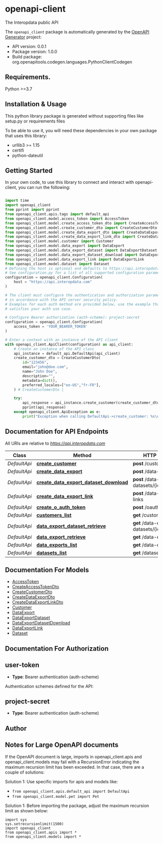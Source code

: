 # openapi-client
The Interopdata public API

The `openapi_client` package is automatically generated by the [OpenAPI Generator](https://openapi-generator.tech) project:

- API version: 0.0.1
- Package version: 1.0.0
- Build package: org.openapitools.codegen.languages.PythonClientCodegen

## Requirements.

Python &gt;&#x3D;3.7

## Installation & Usage

This python library package is generated without supporting files like setup.py or requirements files

To be able to use it, you will need these dependencies in your own package that uses this library:

* urllib3 >= 1.15
* certifi
* python-dateutil

## Getting Started

In your own code, to use this library to connect and interact with openapi-client,
you can run the following:

```python

import time
import openapi_client
from pprint import pprint
from openapi_client.apis.tags import default_api
from openapi_client.model.access_token import AccessToken
from openapi_client.model.create_access_token_dto import CreateAccessTokenDto
from openapi_client.model.create_customer_dto import CreateCustomerDto
from openapi_client.model.create_data_export_dto import CreateDataExportDto
from openapi_client.model.create_data_export_link_dto import CreateDataExportLinkDto
from openapi_client.model.customer import Customer
from openapi_client.model.data_export import DataExport
from openapi_client.model.data_export_dataset import DataExportDataset
from openapi_client.model.data_export_dataset_download import DataExportDatasetDownload
from openapi_client.model.data_export_link import DataExportLink
from openapi_client.model.dataset import Dataset
# Defining the host is optional and defaults to https://api.interopdata.com
# See configuration.py for a list of all supported configuration parameters.
configuration = openapi_client.Configuration(
    host = "https://api.interopdata.com"
)

# The client must configure the authentication and authorization parameters
# in accordance with the API server security policy.
# Examples for each auth method are provided below, use the example that
# satisfies your auth use case.

# Configure Bearer authorization (auth-scheme): project-secret
configuration = openapi_client.Configuration(
    access_token = 'YOUR_BEARER_TOKEN'
)

# Enter a context with an instance of the API client
with openapi_client.ApiClient(configuration) as api_client:
    # Create an instance of the API class
    api_instance = default_api.DefaultApi(api_client)
    create_customer_dto = CreateCustomerDto(
        id="123456",
        email="john@doe.com",
        name="John Doe",
        description="",
        metadata=dict(),
        preferred_locales=["en-US","fr-FR"],
    ) # CreateCustomerDto | 

    try:
        api_response = api_instance.create_customer(create_customer_dto)
        pprint(api_response)
    except openapi_client.ApiException as e:
        print("Exception when calling DefaultApi->create_customer: %s\n" % e)
```

## Documentation for API Endpoints

All URIs are relative to *https://api.interopdata.com*

Class | Method | HTTP request | Description
------------ | ------------- | ------------- | -------------
*DefaultApi* | [**create_customer**](openapi_client/docs/apis/tags/DefaultApi.md#create_customer) | **post** /customers | 
*DefaultApi* | [**create_data_export**](openapi_client/docs/apis/tags/DefaultApi.md#create_data_export) | **post** /data-exports | 
*DefaultApi* | [**create_data_export_dataset_download**](openapi_client/docs/apis/tags/DefaultApi.md#create_data_export_dataset_download) | **post** /data-export-datasets/{id}/download | 
*DefaultApi* | [**create_data_export_link**](openapi_client/docs/apis/tags/DefaultApi.md#create_data_export_link) | **post** /data-export-links | 
*DefaultApi* | [**create_o_auth_token**](openapi_client/docs/apis/tags/DefaultApi.md#create_o_auth_token) | **post** /oauth/token | 
*DefaultApi* | [**customers_list**](openapi_client/docs/apis/tags/DefaultApi.md#customers_list) | **get** /customers | 
*DefaultApi* | [**data_export_dataset_retrieve**](openapi_client/docs/apis/tags/DefaultApi.md#data_export_dataset_retrieve) | **get** /data-export-datasets/{id} | 
*DefaultApi* | [**data_export_retrieve**](openapi_client/docs/apis/tags/DefaultApi.md#data_export_retrieve) | **get** /data-exports/{id} | 
*DefaultApi* | [**data_exports_list**](openapi_client/docs/apis/tags/DefaultApi.md#data_exports_list) | **get** /data-exports | 
*DefaultApi* | [**datasets_list**](openapi_client/docs/apis/tags/DefaultApi.md#datasets_list) | **get** /datasets | 

## Documentation For Models

 - [AccessToken](openapi_client/docs/models/AccessToken.md)
 - [CreateAccessTokenDto](openapi_client/docs/models/CreateAccessTokenDto.md)
 - [CreateCustomerDto](openapi_client/docs/models/CreateCustomerDto.md)
 - [CreateDataExportDto](openapi_client/docs/models/CreateDataExportDto.md)
 - [CreateDataExportLinkDto](openapi_client/docs/models/CreateDataExportLinkDto.md)
 - [Customer](openapi_client/docs/models/Customer.md)
 - [DataExport](openapi_client/docs/models/DataExport.md)
 - [DataExportDataset](openapi_client/docs/models/DataExportDataset.md)
 - [DataExportDatasetDownload](openapi_client/docs/models/DataExportDatasetDownload.md)
 - [DataExportLink](openapi_client/docs/models/DataExportLink.md)
 - [Dataset](openapi_client/docs/models/Dataset.md)

## Documentation For Authorization


## user-token

- **Type**: Bearer authentication (auth-scheme)

 Authentication schemes defined for the API:
## project-secret

- **Type**: Bearer authentication (auth-scheme)


## Author



## Notes for Large OpenAPI documents
If the OpenAPI document is large, imports in openapi_client.apis and openapi_client.models may fail with a
RecursionError indicating the maximum recursion limit has been exceeded. In that case, there are a couple of solutions:

Solution 1:
Use specific imports for apis and models like:
- `from openapi_client.apis.default_api import DefaultApi`
- `from openapi_client.model.pet import Pet`

Solution 1:
Before importing the package, adjust the maximum recursion limit as shown below:
```
import sys
sys.setrecursionlimit(1500)
import openapi_client
from openapi_client.apis import *
from openapi_client.models import *
```
